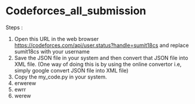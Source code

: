 # Codeforces_all_submission

Steps :
1. Open this URL in the web browser
  https://codeforces.com/api/user.status?handle=sumit18cs
  and replace sumit18cs with your username
2. Save the JSON file in your system and then convert that JSON file into XML file. (One way of doing this is by using the online convertor i.e, simply google convert JSON file into XML file) 
3. Copy the my_code.py in your system.
4. erwerew
5. ewrr
6. werew
